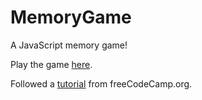 # MemoryGame
A JavaScript memory game!

Play the game [here](https://kristajoy.github.io/MemoryGame/).

Followed a [tutorial](https://youtu.be/lhNdUVh3qCc) from freeCodeCamp.org.